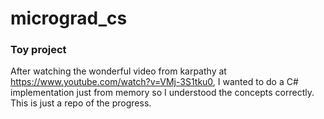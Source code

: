 # micrograd_cs
### Toy project

After watching the wonderful video from karpathy at https://www.youtube.com/watch?v=VMj-3S1tku0, I wanted to do a C# implementation just from memory so I understood the concepts correctly. This is just a repo of the progress. 